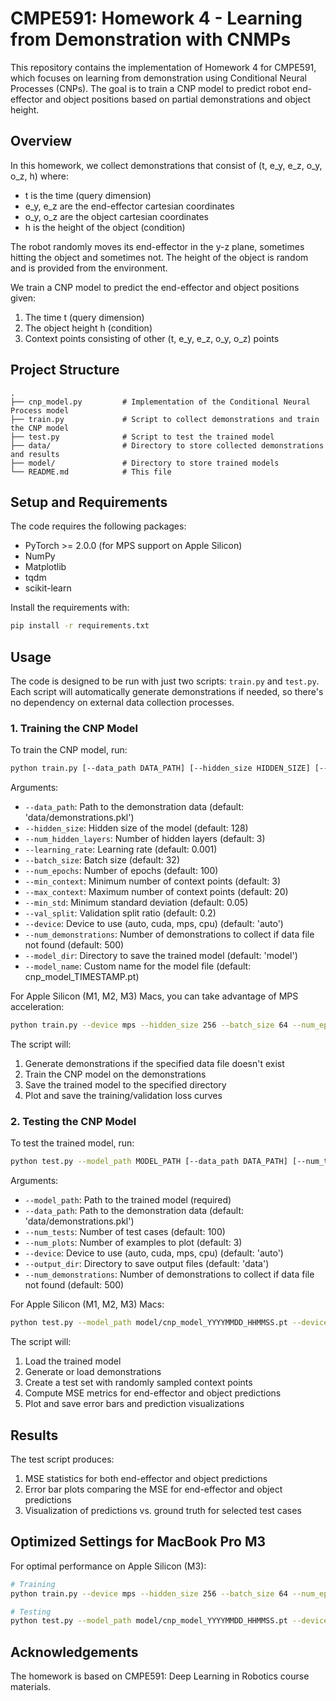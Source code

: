 # CMPE591: Homework 4 - Learning from Demonstration with CNMPs

This repository contains the implementation of Homework 4 for CMPE591, which focuses on learning from demonstration using Conditional Neural Processes (CNPs). The goal is to train a CNP model to predict robot end-effector and object positions based on partial demonstrations and object height.

## Overview

In this homework, we collect demonstrations that consist of (t, e_y, e_z, o_y, o_z, h) where:
- t is the time (query dimension)
- e_y, e_z are the end-effector cartesian coordinates
- o_y, o_z are the object cartesian coordinates
- h is the height of the object (condition)

The robot randomly moves its end-effector in the y-z plane, sometimes hitting the object and sometimes not. The height of the object is random and is provided from the environment.

We train a CNP model to predict the end-effector and object positions given:
1. The time t (query dimension)
2. The object height h (condition)
3. Context points consisting of other (t, e_y, e_z, o_y, o_z) points

## Project Structure

```
.
├── cnp_model.py         # Implementation of the Conditional Neural Process model
├── train.py             # Script to collect demonstrations and train the CNP model
├── test.py              # Script to test the trained model
├── data/                # Directory to store collected demonstrations and results
├── model/               # Directory to store trained models
└── README.md            # This file
```

## Setup and Requirements

The code requires the following packages:
- PyTorch >= 2.0.0 (for MPS support on Apple Silicon)
- NumPy
- Matplotlib
- tqdm
- scikit-learn

Install the requirements with:
```bash
pip install -r requirements.txt
```

## Usage

The code is designed to be run with just two scripts: `train.py` and `test.py`. Each script will automatically generate demonstrations if needed, so there's no dependency on external data collection processes.

### 1. Training the CNP Model

To train the CNP model, run:

```bash
python train.py [--data_path DATA_PATH] [--hidden_size HIDDEN_SIZE] [--num_hidden_layers NUM_HIDDEN_LAYERS] [--learning_rate LEARNING_RATE] [--batch_size BATCH_SIZE] [--num_epochs NUM_EPOCHS] [--min_context MIN_CONTEXT] [--max_context MAX_CONTEXT] [--min_std MIN_STD] [--val_split VAL_SPLIT] [--device DEVICE] [--num_demonstrations NUM_DEMONSTRATIONS] [--model_dir MODEL_DIR] [--model_name MODEL_NAME]
```

Arguments:
- `--data_path`: Path to the demonstration data (default: 'data/demonstrations.pkl')
- `--hidden_size`: Hidden size of the model (default: 128)
- `--num_hidden_layers`: Number of hidden layers (default: 3)
- `--learning_rate`: Learning rate (default: 0.001)
- `--batch_size`: Batch size (default: 32)
- `--num_epochs`: Number of epochs (default: 100)
- `--min_context`: Minimum number of context points (default: 3)
- `--max_context`: Maximum number of context points (default: 20)
- `--min_std`: Minimum standard deviation (default: 0.05)
- `--val_split`: Validation split ratio (default: 0.2)
- `--device`: Device to use (auto, cuda, mps, cpu) (default: 'auto')
- `--num_demonstrations`: Number of demonstrations to collect if data file not found (default: 500)
- `--model_dir`: Directory to save the trained model (default: 'model')
- `--model_name`: Custom name for the model file (default: cnp_model_TIMESTAMP.pt)

For Apple Silicon (M1, M2, M3) Macs, you can take advantage of MPS acceleration:

```bash
python train.py --device mps --hidden_size 256 --batch_size 64 --num_epochs 50
```

The script will:
1. Generate demonstrations if the specified data file doesn't exist
2. Train the CNP model on the demonstrations
3. Save the trained model to the specified directory
4. Plot and save the training/validation loss curves

### 2. Testing the CNP Model

To test the trained model, run:

```bash
python test.py --model_path MODEL_PATH [--data_path DATA_PATH] [--num_tests NUM_TESTS] [--num_plots NUM_PLOTS] [--device DEVICE] [--output_dir OUTPUT_DIR] [--num_demonstrations NUM_DEMONSTRATIONS]
```

Arguments:
- `--model_path`: Path to the trained model (required)
- `--data_path`: Path to the demonstration data (default: 'data/demonstrations.pkl')
- `--num_tests`: Number of test cases (default: 100)
- `--num_plots`: Number of examples to plot (default: 3)
- `--device`: Device to use (auto, cuda, mps, cpu) (default: 'auto')
- `--output_dir`: Directory to save output files (default: 'data')
- `--num_demonstrations`: Number of demonstrations to collect if data file not found (default: 500)

For Apple Silicon (M1, M2, M3) Macs:

```bash
python test.py --model_path model/cnp_model_YYYYMMDD_HHMMSS.pt --device mps
```

The script will:
1. Load the trained model
2. Generate or load demonstrations
3. Create a test set with randomly sampled context points
4. Compute MSE metrics for end-effector and object predictions
5. Plot and save error bars and prediction visualizations

## Results

The test script produces:
1. MSE statistics for both end-effector and object predictions
2. Error bar plots comparing the MSE for end-effector and object predictions
3. Visualization of predictions vs. ground truth for selected test cases

## Optimized Settings for MacBook Pro M3

For optimal performance on Apple Silicon (M3):
```bash
# Training
python train.py --device mps --hidden_size 256 --batch_size 64 --num_epochs 50 --learning_rate 0.001

# Testing
python test.py --model_path model/cnp_model_YYYYMMDD_HHMMSS.pt --device mps
```

## Acknowledgements

The homework is based on CMPE591: Deep Learning in Robotics course materials.
